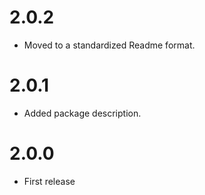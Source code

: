 # 2.0.2
- Moved to a standardized Readme format.

# 2.0.1
- Added package description.

# 2.0.0
- First release